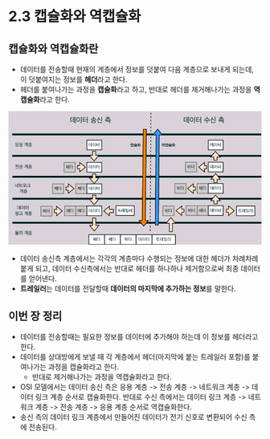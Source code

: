 # 2.3 캡슐화와 역캡슐화

## 캡슐화와 역캡슐화란
- 데이터를 전송할때 현재의 계층에서 정보를 덧붙여 다음 계층으로 보내게 되는데, 이 덧붙여지는 정보를 **헤더**라고 한다.
- 헤더를 붙여나가는 과정을 **캡슐화**라고 하고, 반대로 헤더를 제거해나가는 과정을 **역캡슐화**라고 한다.

<img src="../images/캡슐화와역캡슐화.png">

- 데이터 송신측 계층에서는 각각의 계층마다 수행되는 정보에 대한 헤더가 차례차례 붙게 되고, 데이터 수신측에서는 반대로 헤더를 하나하나 제거함으로써 최종 데이터를 얻어낸다.
- **트레일러**는 데이터를 전달할때 **데이터의 마지막에 추가하는 정보**를 말한다.  

## 이번 장 정리
- 데이터를 전송할때는 필요한 정보를 데이터에 추가해야 하는데 이 정보를 헤더라고 한다.
- 데이터를 상대방에게 보낼 때 각 계층에서 헤더(마지막에 붙는 트레일러 포함)를 붙여나가는 과정을 캡슐화라고 한다.
	- 반대로 제거해나가는 과정을 역캡슐화라고 한다.
- OSI 모델에서는 데이터 송신 측은 응용 계층 -> 전송 계층 -> 네트워크 계층 -> 데이터 링크 계층 순서로 캡슐화한다. 반대로 수신 측에서는 데이터 링크 계층 -> 네트워크 계층 -> 전송 계층 -> 응용 계층 순서로 역캡슐화한다.
- 송신 측의 데이터 링크 계층에서 만들어진 데이터가 전기 신호로 변환되어 수신 측에 전송된다.
